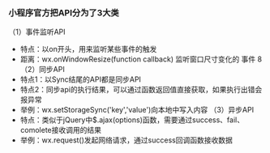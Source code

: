 ### 小程序官方把API分为了3大类
（1）事件监听API
* 特点：以on开头，用来监听某些事件的触发
* 距离：wx.onWindowResize(function callback) 监听窗口尺寸变化的 事件
8
（2）同步API
* 特点1：以Sync结尾的API都是同步API
* 特点2：同步api的执行结果，可以通过函数返回值直接获取，如果执行出错会报异常
* 举例：wx.setStorageSync('key','value')向本地中写入内容
（3）异步API
* 特点：类似于jQuery中$.ajax(options)函数，需要通过success、fail、comolete接收调用的结果
* 举例：wx.request()发起网络请求，通过success回调函数接收数据